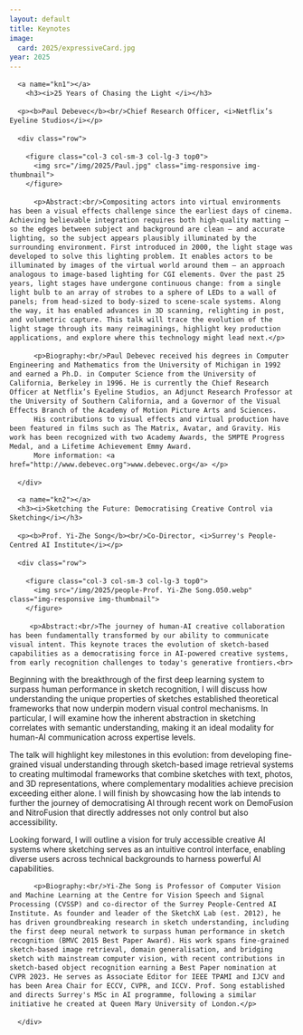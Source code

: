 ```yaml
---
layout: default
title: Keynotes
image:
  card: 2025/expressiveCard.jpg
year: 2025
---
```


<div class="col-12 col-sm-12 col-lg-12">

      <a name="kn1"></a>
    	<h3><i>25 Years of Chasing the Light </i></h3>

      <p><b>Paul Debevec</b><br/>Chief Research Officer, <i>Netflix’s Eyeline Studios</i></p>

	  <div class="row">

		<figure class="col-3 col-sm-3 col-lg-3 top0">
		  <img src="/img/2025/Paul.jpg" class="img-responsive img-thumbnail">
		</figure>

		  <p>Abstract:<br/>Compositing actors into virtual environments has been a visual effects challenge since the earliest days of cinema. Achieving believable integration requires both high-quality matting — so the edges between subject and background are clean — and accurate lighting, so the subject appears plausibly illuminated by the surrounding environment. First introduced in 2000, the light stage was developed to solve this lighting problem. It enables actors to be illuminated by images of the virtual world around them — an approach analogous to image-based lighting for CGI elements. Over the past 25 years, light stages have undergone continuous change: from a single light bulb to an array of strobes to a sphere of LEDs to a wall of panels; from head-sized to body-sized to scene-scale systems. Along the way, it has enabled advances in 3D scanning, relighting in post, and volumetric capture. This talk will trace the evolution of the light stage through its many reimaginings, highlight key production applications, and explore where this technology might lead next.</p>

		  <p>Biography:<br/>Paul Debevec received his degrees in Computer Engineering and Mathematics from the University of Michigan in 1992 and earned a Ph.D. in Computer Science from the University of California, Berkeley in 1996. He is currently the Chief Research Officer at Netflix’s Eyeline Studios, an Adjunct Research Professor at the University of Southern California, and a Governor of the Visual Effects Branch of the Academy of Motion Picture Arts and Sciences.
		  His contributions to visual effects and virtual production have been featured in films such as The Matrix, Avatar, and Gravity. His work has been recognized with two Academy Awards, the SMPTE Progress Medal, and a Lifetime Achievement Emmy Award.
		  More information: <a href="http://www.debevec.org">www.debevec.org</a> </p>

	  </div>

</div>


<div class="col-12 col-sm-12 col-lg-12">

      <a name="kn2"></a>
      <h3><i>Sketching the Future: Democratising Creative Control via Sketching</i></h3>

      <p><b>Prof. Yi-Zhe Song</b><br/>Co-Director, <i>Surrey's People-Centred AI Institute</i></p>

	  <div class="row">

		<figure class="col-3 col-sm-3 col-lg-3 top0">
		  <img src="/img/2025/people-Prof. Yi-Zhe Song.050.webp" class="img-responsive img-thumbnail">
		</figure>

		 <p>Abstract:<br/>The journey of human-AI creative collaboration has been fundamentally transformed by our ability to communicate visual intent. This keynote traces the evolution of sketch-based capabilities as a democratising force in AI-powered creative systems, from early recognition challenges to today's generative frontiers.<br>

Beginning with the breakthrough of the first deep learning system to surpass human performance in sketch recognition, I will discuss how understanding the unique properties of sketches established theoretical frameworks that now underpin modern visual control mechanisms. In particular, I will examine how the inherent abstraction in sketching correlates with semantic understanding, making it an ideal modality for human-AI communication across expertise levels.<br>

The talk will highlight key milestones in this evolution: from developing fine-grained visual understanding through sketch-based image retrieval systems to creating multimodal frameworks that combine sketches with text, photos, and 3D representations, where complementary modalities achieve precision exceeding either alone. I will finish by showcasing how the lab intends to further the journey of democratising AI through recent work on DemoFusion and NitroFusion that directly addresses not only control but also accessibility.<br>

Looking forward, I will outline a vision for truly accessible creative AI systems where sketching serves as an intuitive control interface, enabling diverse users across technical backgrounds to harness powerful AI capabilities.</p>

		  <p>Biography:<br/>Yi-Zhe Song is Professor of Computer Vision and Machine Learning at the Centre for Vision Speech and Signal Processing (CVSSP) and co-director of the Surrey People-Centred AI Institute. As founder and leader of the SketchX Lab (est. 2012), he has driven groundbreaking research in sketch understanding, including the first deep neural network to surpass human performance in sketch recognition (BMVC 2015 Best Paper Award). His work spans fine-grained sketch-based image retrieval, domain generalisation, and bridging sketch with mainstream computer vision, with recent contributions in sketch-based object recognition earning a Best Paper nomination at CVPR 2023. He serves as Associate Editor for IEEE TPAMI and IJCV and has been Area Chair for ECCV, CVPR, and ICCV. Prof. Song established and directs Surrey's MSc in AI programme, following a similar initiative he created at Queen Mary University of London.</p>

	  </div>

</div><!--/span-->
